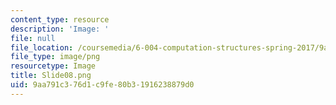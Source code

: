 ```yaml
---
content_type: resource
description: 'Image: '
file: null
file_location: /coursemedia/6-004-computation-structures-spring-2017/9aa791c376d1c9fe80b31916238879d0_Slide08.png
file_type: image/png
resourcetype: Image
title: Slide08.png
uid: 9aa791c3-76d1-c9fe-80b3-1916238879d0
---
```

